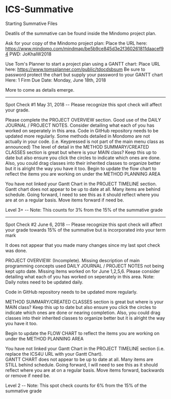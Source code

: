 # ICS-Summative
Starting Summative Files

Deatils of the summative can be found inside the Mindomo project plan.

Ask for your copy of the Mindomo project plan:  Place the URL here: https://www.mindomo.com/mindmap/be5b9ce845d3e2f360261811daacef94
PWD: JoKhalW2018

Use Tom's Planner to start a project plan using a GANTT chart: Place URL here:
https://www.tomsplanner.com/public/tdocdsbsum
Be sure to password protect the chart but supply your password to your GANTT chart Here: 1
Firm Due Date: Monday, June 18th, 2018

More to come as details emerge.


______________________________________________
Spot Check #1 May 31, 2018 -- Please recognize this spot check will affect your grade.

Please complete the PROJECT OVERVIEW section. Good use of the DAILY JOURNAL / PROJECT NOTES. Consider detailing what each of you has worked on seperately in this area. Code in GitHub repository needs to be updated more regularly.
Some methods detailed in Mondomo are not actually in your code. (i.e. Keypressed is not part of the main menu class as announced) The level of detail in the METHOD SUMMARY/CREATED CLASSES section is great but where is your MAIN class? Keep this up to date but also ensure you click the circles to indicate which ones are done.  Also, you could drag classes into their inherited classes to organize better but it is alright the way you have it too. Begin to update the flow chart to reflect the items you are working on under the METHOD PLANNING AREA 

You have not linked your Gantt Chart in the PROJECT TIMELINE section.  Gantt chart does not appear to be up to date at all. Many items are behind schedule.  Going forward, I need to see this as it should reflect where you are at on a regular basis. Move items forward if need be.


Level 3+ -- Note: This counts for 3% from the 15% of the summative grade 
____________________________________________________

Spot Check #2 June 6, 2018 -- Please recognize this spot check will affect your grade towards 15% of the summative but is incorporated into your term mark

It does not appear that you made many changes since my last spot check was done.

PROJECT OVERVIEW: (Incomplete).  Missing description of main programming concepts used
DAILY JOURNAL / PROJECT NOTES not being kept upto date.  Missing items worked on for June 1,2,5,6. Please consider detailing what each of you has worked on seperately in this area. Note: Daily notes need to be updated daily.  

Code in GitHub repository needs to be updated more regularly.

METHOD SUMMARY/CREATED CLASSES section is great but where is your MAIN class? Keep this up to date but also ensure you click the circles to indicate which ones are done or nearing completion.  Also, you could drag classes into their inherited classes to organize better but it is alright the way you have it too. 

Begin to update the FLOW CHART to reflect the items you are working on under the METHOD PLANNING AREA 

You have not linked your Gantt Chart in the PROJECT TIMELINE section (i.e. replace the ICS4U URL with your Gantt Chart).  
GANTT CHART does not appear to be up to date at all. Many items are STILL behind schedule.  Going forward, I will need to see this as it should reflect where you are at on a regular basis. Move items forward, backwards or remove if need be.

Level 2 -- Note: This spot check counts for 6% from the 15% of the summative grade


